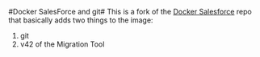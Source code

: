 #Docker SalesForce and git#
This is a fork of the [Docker Salesforce](https://hub.docker.com/r/amkor/docker-salesforce/) repo that basically adds two things to the image:

1. git
2. v42 of the Migration Tool

